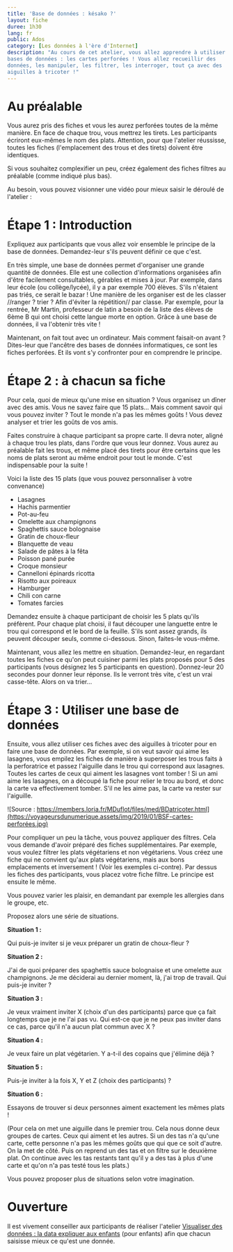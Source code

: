 ```yaml
---
title: 'Base de données : késako ?'
layout: fiche
duree: 1h30
lang: fr
public: Ados
category: [Les données à l'ère d'Internet]
description: "Au cours de cet atelier, vous allez apprendre à utiliser l'ancêtre des
bases de données : les cartes perforées ! Vous allez recueillir des
données, les manipuler, les filtrer, les interroger, tout ça avec des
aiguilles à tricoter !"
---
```


Au préalable
================

Vous aurez pris des fiches et vous les aurez perforées toutes de la même
manière. En face de chaque trou, vous mettrez les tirets. Les
participants écriront eux-mêmes le nom des plats. Attention, pour que
l'atelier réussisse, toutes les fiches (l'emplacement des trous et des
tirets) doivent être identiques.

Si vous souhaitez complexifier un peu, créez également des fiches
filtres au préalable (comme indiqué plus bas).

Au besoin, vous pouvez visionner une vidéo pour mieux saisir le déroulé
de l'atelier :

Étape 1 : Introduction
======================

Expliquez aux participants que vous allez voir ensemble le principe de
la base de données. Demandez-leur s'ils peuvent définir ce que c'est.

En très simple, une base de données permet d'organiser une grande
quantité de données. Elle est une collection d'informations organisées
afin d'être facilement consultables, gérables et mises à jour. Par
exemple, dans leur école (ou collège/lycée), il y a par exemple 700
élèves. S'ils n'étaient pas triés, ce serait le bazar ! Une manière de
les organiser est de les classer //ranger ? trier ? Afin d'éviter la
répétition// par classe. Par exemple, pour la rentrée, Mr Martin,
professeur de latin a besoin de la liste des élèves de 6ème B qui ont
choisi cette langue morte en option. Grâce à une base de données, il va
l'obtenir très vite !

Maintenant, on fait tout avec un ordinateur. Mais comment faisait-on
avant ? Dites-leur que l'ancêtre des bases de données informatiques, ce
sont les fiches perforées. Et ils vont s'y confronter pour en comprendre
le principe.

Étape 2 : à chacun sa fiche
===========================

Pour cela, quoi de mieux qu'une mise en situation ? Vous organisez un
dîner avec des amis. Vous ne savez faire que 15 plats... Mais comment
savoir qui vous pouvez inviter ? Tout le monde n'a pas les mêmes goûts !
Vous devez analyser et trier les goûts de vos amis.

Faites construire à chaque participant sa propre carte. Il devra noter,
aligné à chaque trou les plats, dans l'ordre que vous leur donnez. Vous
aurez au préalable fait les trous, et même placé des tirets pour être
certains que les noms de plats seront au même endroit pour tout le
monde. C'est indispensable pour la suite !

Voici la liste des 15 plats (que vous pouvez personnaliser à votre
convenance)

-   Lasagnes
-   Hachis parmentier
-   Pot-au-feu
-   Omelette aux champignons
-   Spaghettis sauce bolognaise
-   Gratin de choux-fleur
-   Blanquette de veau
-   Salade de pâtes à la fêta
-   Poisson pané purée
-   Croque monsieur
-   Cannelloni épinards ricotta
-   Risotto aux poireaux
-   Hamburger
-   Chili con carne
-   Tomates farcies

Demandez ensuite à chaque participant de choisir les 5 plats qu'ils
préfèrent. Pour chaque plat choisi, il faut découper une languette entre
le trou qui correspond et le bord de la feuille. S'ils sont assez
grands, ils peuvent découper seuls, comme ci-dessous. Sinon, faites-le
vous-même.

Maintenant, vous allez les mettre en situation. Demandez-leur, en
regardant toutes les fiches ce qu'on peut cuisiner parmi les plats
proposés pour 5 des participants (vous désignez les 5 participants en
question). Donnez-leur 20 secondes pour donner leur réponse. Ils le
verront très vite, c'est un vrai casse-tête. Alors on va trier...

Étape 3 : Utiliser une base de données
======================================

Ensuite, vous allez utiliser ces fiches avec des aiguilles à tricoter
pour en faire une base de données. Par exemple, si on veut savoir qui
aime les lasagnes, vous empilez les fiches de manière à superposer les
trous faits à la perforatrice et passez l'aiguille dans le trou qui
correspond aux lasagnes. Toutes les cartes de ceux qui aiment les
lasagnes vont tomber ! Si un ami aime les lasagnes, on a découpé la
fiche pour relier le trou au bord, et donc la carte va effectivement
tomber. S'il ne les aime pas, la carte va rester sur l'aiguille.

![Source :
https://members.loria.fr/MDuflot/files/med/BDatricoter.html](https://voyageursdunumerique.assets/img/2019/01/BSF-cartes-perforées.jpg)

Pour compliquer un peu la tâche, vous pouvez appliquer des filtres. Cela
vous demande d'avoir préparé des fiches supplémentaires. Par exemple,
vous voulez filtrer les plats végétariens et non végétariens. Vous créez
une fiche qui ne convient qu'aux plats végétariens, mais aux bons
emplacements et inversement ! (Voir les exemples ci-contre). Par dessus
les fiches des participants, vous placez votre fiche filtre. Le principe
est ensuite le même.

Vous pouvez varier les plaisir, en demandant par exemple les allergies
dans le groupe, etc.

Proposez alors une série de situations.

**Situation 1 :**

Qui puis-je inviter si je veux préparer un gratin de choux-fleur ?

**Situation 2 :**

J'ai de quoi préparer des spaghettis sauce bolognaise et une omelette
aux champignons. Je me déciderai au dernier moment, là, j'ai trop de
travail. Qui puis-je inviter ?

**Situation 3 :**

Je veux vraiment inviter X (choix d'un des participants) parce que ça
fait longtemps que je ne l'ai pas vu. Qui est-ce que je ne peux pas
inviter dans ce cas, parce qu'il n'a aucun plat commun avec X ?

**Situation 4 :**

Je veux faire un plat végétarien. Y a-t-il des copains que j'élimine
déjà ?

**Situation 5 :**

Puis-je inviter à la fois X, Y et Z (choix des participants) ?

**Situation 6 :**

Essayons de trouver si deux personnes aiment exactement les mêmes plats
!

(Pour cela on met une aiguille dans le premier trou. Cela nous donne
deux groupes de cartes. Ceux qui aiment et les autres. Si un des tas n'a
qu'une carte, cette personne n'a pas les mêmes goûts que qui que ce soit
d'autre. On la met de côté. Puis on reprend un des tas et on filtre sur
le deuxième plat. On continue avec les tas restants tant qu'il y a des
tas à plus d'une carte et qu'on n'a pas testé tous les plats.)

Vous pouvez proposer plus de situations selon votre imagination.

Ouverture
=========

Il est vivement conseiller aux participants de réaliser l'atelier
[Visualiser des données : la data expliquer aux
enfants](https://voyageursdunumerique.fr/?post_type=fiche&p=13917&preview=true)
(pour enfants) afin que chacun saisisse mieux ce qu'est une donnée.